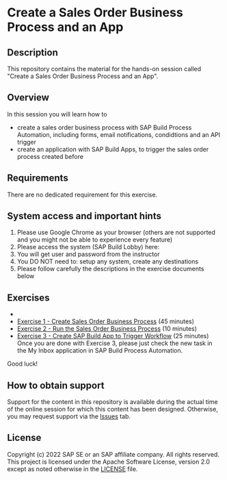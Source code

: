 # Create a Sales Order Business Process and an App 

## Description

This repository contains the material for the hands-on session called "Create a Sales Order Business Process and an App".

## Overview

In this session you will learn how to
- create a sales order business process with SAP Build Process Automation, including forms, email notifications, condidtions and an API trigger
- create an application with SAP Build Apps, to trigger the sales order process created before


## Requirements

There are no dedicated requirement for this exercise. 

## System access and important hints

1. Please use Google Chrome as your browser (others are not supported and you might not be able to experience every feature)
2. Please access the system (SAP Build Lobby) here:
3. You will get user and password from the instructor
4. You DO NOT need to: setup any system, create any destinations
5. Please follow carefully the descriptions in the exercise documents below

## Exercises

- 
- [Exercise 1 - Create Sales Order Business Process](https://developers.sap.com/tutorials/spa-academy-salesorder.html) (45 minutes)
- [Exercise 2 - Run the Sales Order Business Process](https://developers.sap.com/tutorials/spa-academy-run-salesorderprocess.html) (10 minutes)
- [Exercise 3 - Create SAP Build App to Trigger Workflow](https://developers.sap.com/tutorials/build-apps-workflow-trigger.html) (25 minutes)
Once you are done with Exercise 3, please just check the new task in the My Inbox application in SAP Build Process Automation.

Good luck!
  


## How to obtain support

Support for the content in this repository is available during the actual time of the online session for which this content has been designed. Otherwise, you may request support via the [Issues](../../issues) tab.

## License
Copyright (c) 2022 SAP SE or an SAP affiliate company. All rights reserved. This project is licensed under the Apache Software License, version 2.0 except as noted otherwise in the [LICENSE](LICENSES/Apache-2.0.txt) file.

